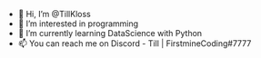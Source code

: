 - 👋 Hi, I’m @TillKloss
- 👀 I’m interested in programming
- 🌱 I’m currently learning DataScience with Python
- 📫 You can reach me on Discord - Till | FirstmineCoding#7777

<!---
TillKloss/TillKloss is a ✨ special ✨ repository because its `README.md` (this file) appears on your GitHub profile.
You can click the Preview link to take a look at your changes.
--->
